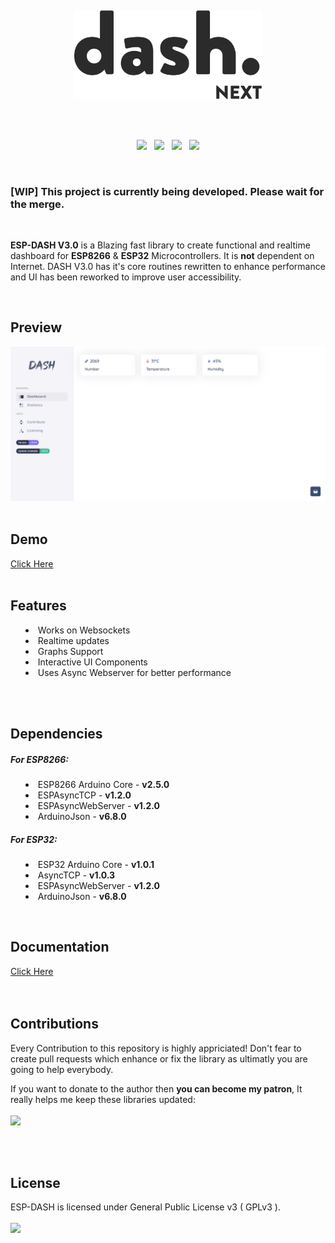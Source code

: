 <p>
  <br/>
</p>
<p align="center"><img src="/docs/img/logo.png?sanitize=true&raw=true" width="300"></p>
<br/>
<br/>

<p align="center">
<!-- <img src="https://img.shields.io/travis/com/ayushsharma82/ESP-DASH.svg?style=for-the-badge" />
&nbsp; -->
<img src="https://img.shields.io/github/last-commit/ayushsharma82/ESP-DASH.svg?style=for-the-badge" />
&nbsp;
<img src="https://img.shields.io/github/license/ayushsharma82/ESP-DASH.svg?style=for-the-badge" />
&nbsp;
<a href="https://opencollective.com/espdash/contribute" target="_blank"><img src="https://img.shields.io/opencollective/all/espdash?style=for-the-badge&logo=open-collective" /></a>
&nbsp;
<a href="https://www.buymeacoffee.com/6QGVpSj" target="_blank"><img src="https://img.shields.io/badge/Buy%20me%20a%20coffee-%245-orange?style=for-the-badge&logo=buy-me-a-coffee" /></a>
</p>

<br/>

<h3>[WIP] This project is currently being developed. Please wait for the merge.</h3>

<br/>

<p><b>ESP-DASH V3.0</b> is a Blazing fast library to create functional and realtime dashboard for <b>ESP8266</b> & <b>ESP32</b> Microcontrollers. It is <b>not</b> dependent on Internet. DASH V3.0 has it's core routines rewritten to enhance performance and UI has been reworked to improve user accessibility.</p>

<br/>

<h2>Preview</h2>
<img src="/docs/img/screenshot.PNG?raw=true">

<br/>
<br/>

<h2>Demo</h2>
<a href="https://ayushsharma82.github.io/ESP-DASH" target="_blank">Click Here</a>

<br/>
<br/>

<h2>Features</h2>
<p>
  <ul style="list-style-position: inside;">
      <li>Works on Websockets</li>
      <li>Realtime updates</li>
      <li>Graphs Support</li>
      <li>Interactive UI Components</li>
      <li>Uses Async Webserver for better performance</li>
  </ul>
</p>

<br/>
<br/>

<h2>Dependencies</h2>
<p>
  <h5>For ESP8266:</h5>
  <ul style="list-style-position: inside;">
      <li>ESP8266 Arduino Core - <b>v2.5.0</b></li>
      <li>ESPAsyncTCP - <b>v1.2.0</b></li>
  	  <li>ESPAsyncWebServer - <b>v1.2.0</b></li>
      <li>ArduinoJson - <b>v6.8.0</b></li>
  </ul>
  
  <h5>For ESP32:</h5>
  <ul style="list-style-position: inside;">
      <li>ESP32 Arduino Core - <b>v1.0.1</b></li>
      <li>AsyncTCP - <b>v1.0.3</b></li>
  	  <li>ESPAsyncWebServer - <b>v1.2.0</b></li>
      <li>ArduinoJson - <b>v6.8.0</b></li>
  </ul>
</p>

<br/>

<h2>Documentation</h2>
<a href="https://github.com/ayushsharma82/ESP-DASH/wiki/Getting-Started">Click Here</a>

<br/>
<br/>
<br/>

<h2>Contributions</h2>
<p>Every Contribution to this repository is highly appriciated! Don't fear to create pull requests which enhance or fix the library as ultimatly you are going to help everybody.</p>
<p>
If you want to donate to the author then <b>you can become my patron</b>, It really helps me keep these libraries updated:
<br/><br/>
<a href="https://www.patreon.com/bePatron?u=16780597" target="_blank"><img src="https://img.shields.io/badge/patreon-donate-orange.svg?style=for-the-badge&logo=patreon" /></a>
</p>
<br/>
<br/>


<h2>License</h2>
ESP-DASH is licensed under General Public License v3 ( GPLv3 ).
<br/>
<br/>
<img src="https://img.shields.io/github/license/ayushsharma82/ESP-DASH.svg?style=for-the-badge" />
</div>
